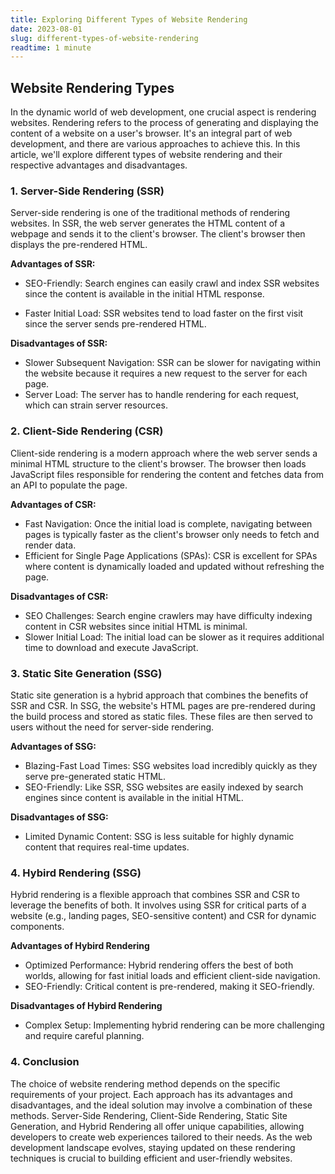 ```yaml
---
title: Exploring Different Types of Website Rendering
date: 2023-08-01
slug: different-types-of-website-rendering
readtime: 1 minute
---
```


## **Website Rendering Types**


In the dynamic world of web development, one crucial aspect is rendering websites. Rendering refers to the process of generating and displaying the content of a website on a user's browser. It's an integral part of web development, and there are various approaches to achieve this. In this article, we'll explore different types of website rendering and their respective advantages and disadvantages.


### 1. **Server-Side Rendering (SSR)**
Server-side rendering is one of the traditional methods of rendering websites. In SSR, the web server generates the HTML content of a webpage and sends it to the client's browser. The client's browser then displays the pre-rendered HTML.

**Advantages of SSR:**

* SEO-Friendly: Search engines can easily crawl and index SSR websites since the content is available in the initial HTML response.
+ Faster Initial Load: SSR websites tend to load faster on the first visit since the server sends pre-rendered HTML.

**Disadvantages of SSR:**

- Slower Subsequent Navigation: SSR can be slower for navigating within the website because it requires a new request to the server for each page.
- Server Load: The server has to handle rendering for each request, which can strain server resources.

### 2. **Client-Side Rendering (CSR)**

Client-side rendering is a modern approach where the web server sends a minimal HTML structure to the client's browser. The browser then loads JavaScript files responsible for rendering the content and fetches data from an API to populate the page.

**Advantages of CSR:**

- Fast Navigation: Once the initial load is complete, navigating between pages is typically faster as the client's browser only needs to fetch and render data.
- Efficient for Single Page Applications (SPAs): CSR is excellent for SPAs where content is dynamically loaded and updated without refreshing the page.

**Disadvantages of CSR:**

- SEO Challenges: Search engine crawlers may have difficulty indexing content in CSR websites since initial HTML is minimal.
- Slower Initial Load: The initial load can be slower as it requires additional time to download and execute JavaScript.

### 3. **Static Site Generation (SSG)**

Static site generation is a hybrid approach that combines the benefits of SSR and CSR. In SSG, the website's HTML pages are pre-rendered during the build process and stored as static files. These files are then served to users without the need for server-side rendering.

**Advantages of SSG:**

- Blazing-Fast Load Times: SSG websites load incredibly quickly as they serve pre-generated static HTML.
- SEO-Friendly: Like SSR, SSG websites are easily indexed by search engines since content is available in the initial HTML.

**Disadvantages of SSG:**

- Limited Dynamic Content: SSG is less suitable for highly dynamic content that requires real-time updates.


### 4. **Hybird Rendering (SSG)**

Hybrid rendering is a flexible approach that combines SSR and CSR to leverage the benefits of both. It involves using SSR for critical parts of a website (e.g., landing pages, SEO-sensitive content) and CSR for dynamic components.

**Advantages of Hybird Rendering**

- Optimized Performance: Hybrid rendering offers the best of both worlds, allowing for fast initial loads and efficient client-side navigation.
- SEO-Friendly: Critical content is pre-rendered, making it SEO-friendly.

**Disadvantages of Hybird Rendering**

- Complex Setup: Implementing hybrid rendering can be more challenging and require careful planning.


### 4. **Conclusion**

The choice of website rendering method depends on the specific requirements of your project. Each approach has its advantages and disadvantages, and the ideal solution may involve a combination of these methods. Server-Side Rendering, Client-Side Rendering, Static Site Generation, and Hybrid Rendering all offer unique capabilities, allowing developers to create web experiences tailored to their needs. As the web development landscape evolves, staying updated on these rendering techniques is crucial to building efficient and user-friendly websites.